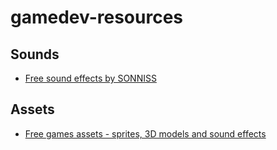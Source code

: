 # gamedev-resources

## Sounds
* [Free sound effects by SONNISS](https://sonniss.com/gameaudiogdc18)

## Assets
* [Free games assets - sprites, 3D models and sound effects](https://kenney.nl/)
